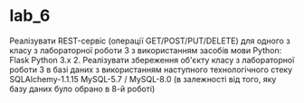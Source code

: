 # lab_6
Реалізувати REST-сервіс (операції GET/POST/PUT/DELETE) для одного з класу з лабораторної роботи 3 з використанням засобів мови Python: Flask Python 3.x 2. Реалізувати збереження об'єкту класу з лабораторної роботи 3 в базі даних з використанням наступного технологічного стеку  SQLAlchemy-1.1.15 MySQL-5.7 / MySQL-8.0 (в залежності від того, яку базу даних було обрано в 8-й роботі)
